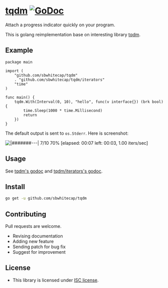 # [tqdm](https://github.com/sbwhitecap/tqdm) [![GoDoc](https://godoc.org/github.com/sbwhitecap/tqdm?status.svg)](https://godoc.org/github.com/sbwhitecap/tqdm)

Attach a progress indicator quickly on your program.

This is golang reimplementation base on interesting library [tqdm](https://github.com/noamraph/tqdm).

## Example
```golang
package main

import (
	"github.com/sbwhitecap/tqdm"
	. "github.com/sbwhitecap/tqdm/iterators"
	"time"
)

func main() {
	tqdm.With(Interval(0, 10), "hello", func(v interface{}) (brk bool) {
		time.Sleep(1000 * time.Millisecond)
		return
	})
}
```

The default output is sent to `os.Stderr`. Here is screenshot:

![|#######---| 7/10  70% [elapsed: 00:07 left: 00:03,  1.00 iters/sec]](https://i.gyazo.com/7041431c5e66ddc8bfdd4ebc4bf833e5.png)

## Usage
See [tqdm's godoc](https://godoc.org/github.com/sbwhitecap/tqdm) and [tqdm/iterators's godoc](https://godoc.org/github.com/sbwhitecap/tqdm/iterators).

## Install
```bash
go get -u github.com/sbwhitecap/tqdm
```

## Contributing
Pull requests are welcome.

 * Revising documentation
 * Adding new feature
 * Sending patch for bug fix
 * Suggest for improvement

## License
* This library is licensed under [ISC license](https://opensource.org/licenses/ISC).
